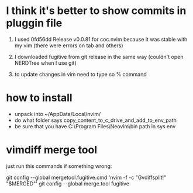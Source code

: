 # I think it's better to show commits in pluggin file
1) I used 
0fd56dd Release v0.0.81
for coc.nvim because it was stable with my vim
(there were errors on tab and others)

2) I downloaded fugitive from git release in the same way
(couldn't open NERDTree when I use git)

3) to update changes in vim need to type so % command


# how to install 
- unpack into ~/AppData/Local/nvim/
- do what folder says copy_content_to_c_drive_and_add_to_env_path
- be sure that you have C:\Program Files\Neovim\bin path in sys env


# vimdiff merge tool 
just run this commands if something wrong:

git config --global mergetool.fugitive.cmd 'nvim -f -c "Gvdiffsplit!" "$MERGED"'
git config --global merge.tool fugitive

